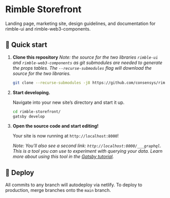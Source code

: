 # Rimble Storefront

Landing page, marketing site, design guidelines, and documentation for rimble-ui and rimble-web3-components.

## 🚀 Quick start

1.  **Clone this repository**
_Note: the source for the two libraries `rimble-ui` and `rimble-web3-components` as git submodules are needed to generate the props tables. The `--recurse-submodules` flag will download the source for the two libraries._

    ```sh
    git clone --recurse-submodules -j8 https://github.com/consensys/rimble-storefront.git
    ```

1.  **Start developing.**

    Navigate into your new site’s directory and start it up.

    ```sh
    cd rimble-storefront/
    gatsby develop
    ```

1.  **Open the source code and start editing!**

    Your site is now running at `http://localhost:8000`!

    _Note: You'll also see a second link: _`http://localhost:8000/___graphql`_. This is a tool you can use to experiment with querying your data. Learn more about using this tool in the [Gatsby tutorial](https://www.gatsbyjs.org/tutorial/part-five/#introducing-graphiql)._

## 💫 Deploy

All commits to any branch will autodeploy via netlify. To deploy to production, merge branches onto the `main` branch.

